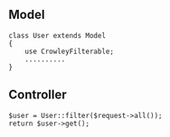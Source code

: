 ## Model
```
class User extends Model
{
    use CrowleyFilterable;
    ..........
}
```
## Controller
```
$user = User::filter($request->all());
return $user->get();
```
